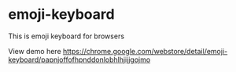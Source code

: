 # emoji-keyboard
This is emoji keyboard for browsers

View demo here https://chrome.google.com/webstore/detail/emoji-keyboard/papnjoffofhpnddonlobhlhjijjgojmo
